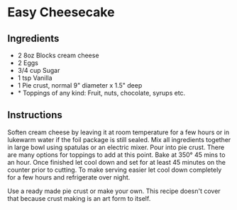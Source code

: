 # Easy Cheesecake

## Ingredients

- 2         8oz Blocks cream cheese
- 2         Eggs
- 3/4 cup   Sugar
- 1 tsp     Vanilla
- 1         Pie crust, normal 9" diameter x 1.5" deep
- \*        Toppings of any kind: Fruit, nuts, chocolate, syrups etc.

## Instructions

Soften cream cheese by leaving it at room temperature for a few hours or in lukewarm water if the foil package is still sealed. Mix all ingredients together in large bowl using spatulas or an electric mixer. Pour into pie crust. There are many options for toppings to add at this point. Bake at 350° 45 mins to an hour. Once finished let cool down and set for at least 45 minutes on the counter prior to cutting. To make serving easier let cool down completely for a few hours and refrigerate over night.

Use a ready made pie crust or make your own. This recipe doesn't cover that because crust making is an art form to itself.
